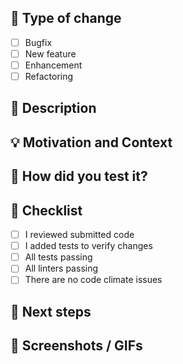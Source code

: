 ## :loudspeaker: Type of change
<!--- Put an `x` in the boxes that apply, remove checkboxes from remaining 
-->

- [ ] Bugfix
- [ ] New feature
- [ ] Enhancement
- [ ] Refactoring

## :scroll: Description
<!--- Describe your changes in detail -->

## :bulb: Motivation and Context
<!--- Why is this change required? What problem does it solve? -->
<!--- If it fixes an open issue, please link to the issue here. -->

## :green_heart: How did you test it?
<!--- Describe how the changes were tested -->

## :pencil: Checklist
<!--- Put an `x` in the boxes that apply, remove checkboxes from remaining 
-->

- [ ] I reviewed submitted code
- [ ] I added tests to verify changes
- [ ] All tests passing
- [ ] All linters passing
- [ ] There are no code climate issues

## :crystal_ball: Next steps
<!--- Describe any changes that need to be made after merging this PR -->
<!--- Describe any changes that you would like to make after merging this 
PR -->

## :camera_flash: Screenshots / GIFs
<!--- Mandatory for UI changes -->
<!-- Uncomment the next line and replace it with links to your 
screenshots. -->
<!--
<img src="https://placekitten.com/260/260" width="260">&emsp;
<img src="https://placekitten.com/300/300" width="260">&emsp;
→
